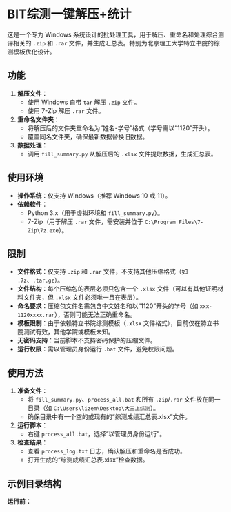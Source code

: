 # BIT综测一键解压+统计

这是一个专为 Windows 系统设计的批处理工具，用于解压、重命名和处理综合测评相关的 `.zip` 和 `.rar` 文件，并生成汇总表。特别为北京理工大学特立书院的综测模板优化设计。

## 功能
1. **解压文件**：
   - 使用 Windows 自带 `tar` 解压 `.zip` 文件。
   - 使用 7-Zip 解压 `.rar` 文件。
2. **重命名文件夹**：
   - 将解压后的文件夹重命名为“姓名-学号”格式（学号需以“1120”开头）。
   - 覆盖同名文件夹，确保最新数据替换旧数据。
3. **数据处理**：
   - 调用 `fill_summary.py` 从解压后的 `.xlsx` 文件提取数据，生成汇总表。

## 使用环境
- **操作系统**：仅支持 Windows（推荐 Windows 10 或 11）。
- **依赖软件**：
  - Python 3.x（用于虚拟环境和 `fill_summary.py`）。
  - 7-Zip（用于解压 `.rar` 文件，需安装并位于 `C:\Program Files\7-Zip\7z.exe`）。

## 限制
- **文件格式**：仅支持 `.zip` 和 `.rar` 文件，不支持其他压缩格式（如 `.7z`、`.tar.gz`）。
- **文件结构**：每个压缩包的表层必须只包含一个 `.xlsx` 文件（可以有其他证明材料文件夹，但 `.xlsx` 文件必须唯一且在表层）。
- **命名要求**：压缩包文件名需包含中文姓名和以“1120”开头的学号（如 `xxx-1120xxxx.rar`），否则可能无法正确重命名。
- **模板限制**：由于依赖特立书院综测模板（`.xlsx` 文件格式），目前仅在特立书院测试有效，其他学院或模板未知。
- **无密码支持**：当前脚本不支持密码保护的压缩文件。
- **运行权限**：需以管理员身份运行 `.bat` 文件，避免权限问题。

## 使用方法
1. **准备文件**：
   - 将 `fill_summary.py`、`process_all.bat` 和所有 `.zip`/`.rar` 文件放在同一目录（如 `C:\Users\lizem\Desktop\大三上综测`）。
   - 确保目录中有一个空的或现有的“综测成绩汇总表.xlsx”文件。
2. **运行脚本**：
   - 右键 `process_all.bat`，选择“以管理员身份运行”。
3. **检查结果**：
   - 查看 `process_log.txt` 日志，确认解压和重命名是否成功。
   - 打开生成的“综测成绩汇总表.xlsx”检查数据。

## 示例目录结构
**运行前：**
